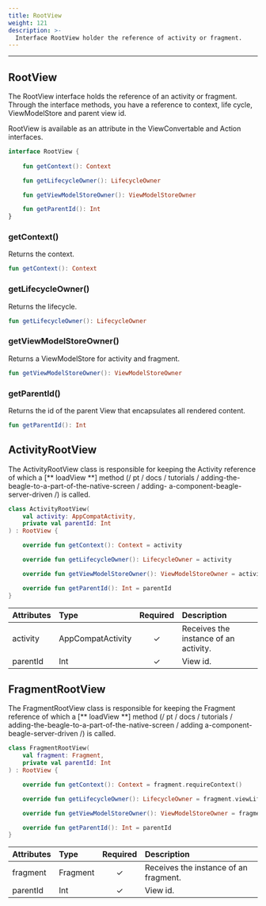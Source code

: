 ```yaml
---
title: RootView
weight: 121
description: >-
  Interface RootView holder the reference of activity or fragment.
---
```


---

## RootView

The RootView interface holds the reference of an activity or fragment. Through the interface methods, you have a reference to context, life cycle, ViewModelStore and parent view id. 

RootView is available as an attribute in the ViewConvertable and Action interfaces.

```kotlin
interface RootView {
    
    fun getContext(): Context

    fun getLifecycleOwner(): LifecycleOwner

    fun getViewModelStoreOwner(): ViewModelStoreOwner

    fun getParentId(): Int
}
```
### getContext()

Returns the context.

```kotlin
fun getContext(): Context
```

### getLifecycleOwner()

Returns the lifecycle.

```kotlin
fun getLifecycleOwner(): LifecycleOwner
```

### getViewModelStoreOwner()

Returns a ViewModelStore for activity and fragment.

```kotlin
fun getViewModelStoreOwner(): ViewModelStoreOwner
```

### getParentId()

Returns the id of the parent View that encapsulates all rendered content.

```kotlin
fun getParentId(): Int
```

## ActivityRootView

The ActivityRootView class is responsible for keeping the Activity reference of which a [** loadView **] method (/ pt / docs / tutorials / adding-the-beagle-to-a-part-of-the-native-screen / adding- a-component-beagle-server-driven /) is called.

```kotlin
class ActivityRootView(
    val activity: AppCompatActivity,
    private val parentId: Int
) : RootView {

    override fun getContext(): Context = activity

    override fun getLifecycleOwner(): LifecycleOwner = activity

    override fun getViewModelStoreOwner(): ViewModelStoreOwner = activity

    override fun getParentId(): Int = parentId
}
```

| **Attributes** | **Type** | **Required** | **Description** |
| :--- | :--- | :---: | :--- |
| activity | AppCompatActivity | ✓ | Receives the instance of an activity. |
| parentId | Int | ✓ | View id. |


## FragmentRootView

The FragmentRootView class is responsible for keeping the Fragment reference of which a [** loadView **] method (/ pt / docs / tutorials / adding-the-beagle-to-a-part-of-the-native-screen / adding a-component-beagle-server-driven /) is called.

```kotlin
class FragmentRootView(
    val fragment: Fragment,
    private val parentId: Int
) : RootView {

    override fun getContext(): Context = fragment.requireContext()

    override fun getLifecycleOwner(): LifecycleOwner = fragment.viewLifecycleOwner

    override fun getViewModelStoreOwner(): ViewModelStoreOwner = fragment

    override fun getParentId(): Int = parentId
}
```

| **Attributes** | **Type** | **Required** | **Description** |
| :--- | :--- | :---: | :--- |
| fragment | Fragment | ✓ | Receives the instance of an fragment. |
| parentId | Int | ✓ | View id. |

